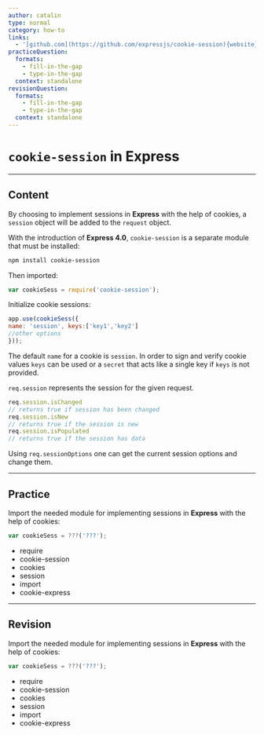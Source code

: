 ```yaml
---
author: catalin
type: normal
category: how-to
links:
  - '[github.com](https://github.com/expressjs/cookie-session){website}'
practiceQuestion:
  formats:
    - fill-in-the-gap
    - type-in-the-gap
  context: standalone
revisionQuestion:
  formats:
    - fill-in-the-gap
    - type-in-the-gap
  context: standalone
---
```


# `cookie-session` in **Express**


---

## Content

By choosing to implement sessions in **Express** with the help of cookies, a `session` object will be added to the `request` object.

With the introduction of **Express 4.0**, `cookie-session` is a separate module that must be installed:

```bash
npm install cookie-session
```

Then imported:

```javascript
var cookieSess = require('cookie-session');
```

Initialize cookie sessions:

```javascript
app.use(cookieSess({
name: 'session', keys:['key1','key2']
//other options
}));

```

The default `name` for a cookie is `session`.
In order to sign and verify cookie values `keys` can be used or a `secret` that acts like a single key if `keys` is not provided.

`req.session` represents the session for the given request.

```javascript
req.session.isChanged
// returns true if session has been changed
req.session.isNew
// returns true if the session is new
req.session.isPopulated
// returns true if the session has data
```

Using `req.sessionOptions` one can get the current session options and change  them.


---

## Practice

Import the needed module for implementing sessions in **Express** with the help of cookies:

```js
var cookieSess = ???('???');
```

- require
- cookie-session
- cookies
- session
- import
- cookie-express


---

## Revision

Import the needed module for implementing sessions in **Express** with the help of cookies:

```js
var cookieSess = ???('???');
```

- require
- cookie-session
- cookies
- session
- import
- cookie-express
